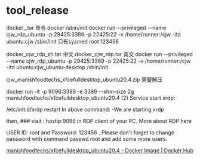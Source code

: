 # tool_release

docker_.tar 命令 docker /sbin/init docker run --privileged --name cjw_rdp_ubuntu -p 29425:3389 -p 22425:22 -v /home/runner:/cjw -itd ubuntu:cjw /sbin/init 只有sysmed root 123456

docker_cjw_rdp_zh.tar 中文
docker_cjw_rdp.tar 英文
docker run --privileged --name cjw_rdp_ubuntu -p 29425:3389 -p 22425:22 -v /home/runner:/cjw -itd ubuntu:cjw_ubuntu-desktop /sbin/init


cjw_manishfoodtechs_xfcefulldesktop_ubuntu20.4.zip 需要解压


docker run -it -p 9096:3389 -e 3389 --shm-size 2g manishfoodtechs/xfcefulldesktop_ubuntu20.4
(2) Service start xrdp:

/etc/init.d/xrdp restart
In above command: -We are starting xrdp

then, ### visit : hostip:9096 in RDP client of your PC. More about RDP here⁠

USER ID: root and Password: 123456 . Please don't forget to change password with command passwd root and add some more users.

[manishfoodtechs/xfcefulldesktop_ubuntu20.4 - Docker Image | Docker Hub](https://hub.docker.com/r/manishfoodtechs/xfcefulldesktop_ubuntu20.4)
